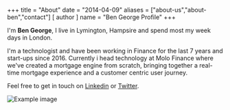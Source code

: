 +++
title = "About"
date = "2014-04-09"
aliases = ["about-us","about-ben","contact"]
[ author ]
  name = "Ben George Profile"
+++

I'm **Ben George**, I live in Lymington, Hampsire and spend most my week days in London.

I'm a technologist and have been working in Finance for the last 7 years and start-ups since 2016. Currently i head technology at Molo Finance where we've created a mortgage engine from scratch, bringing together a real-time mortgage experience and a customer centric user journey.


Feel free to get in touch on [Linkedin](https://www.linkedin.com/in/bmgeorge/) or [Twitter](https://twitter.com/@ben_grge).

![Example image](/bengeorgelowres.jpg)


